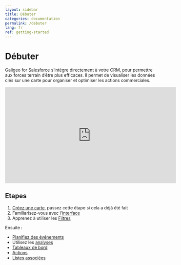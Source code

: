 ```yaml
---
layout: sidebar
title: Débuter
categories: documentation
permalink: /debuter
lang: fr
ref: getting-started
---
```


# Débuter

Galigeo for Salesforce s’intègre directement à votre CRM, pour permettre aux forces terrain d’être plus efficaces. Il permet de visualiser les données clés sur une carte pour organiser et optimiser les actions commerciales.

<iframe style="display:block;" class="img-center" width="560" height="315" src="https://www.youtube.com/embed/Xgkf6FGE9m8" frameborder="0" allowfullscreen></iframe>

## Etapes

1. [Créez une carte](/create-map), passez cette étape si cela a déjà été fait
2. Familiarisez-vous avec l'[interface](/interface-carto)
3. Apprenez à utiliser les [Filtres](/filtres)

Ensuite :

- [Planifiez des événements](/planifier)
- Utilisez les [analyses](/analyses)
- [Tableaux de bord](/tableaux-de-bord)
- [Actions](/actions)
- [Listes associées](/listes-associees)

